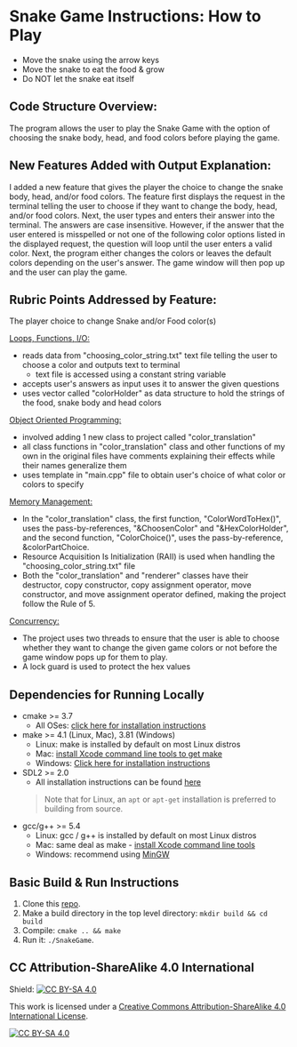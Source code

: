 # Snake Game Instructions: How to Play
* Move the snake using the arrow keys
* Move the snake to eat the food & grow
* Do NOT let the snake eat itself

## Code Structure Overview:
The program allows the user to play the Snake Game with the option of choosing the snake body, head, and food colors before playing the game.

## New Features Added with Output Explanation:
I added a new feature that gives the player the choice to change the snake body, head, and/or food colors.
The feature first displays the request in the terminal telling the user to choose if they want to change the body, head, and/or food colors. Next, the user types and enters their answer into the terminal. The answers are case insensitive. However, if the answer that the user entered is misspelled or not one of the following color options listed in the displayed request, the question will loop until the user enters a valid color. Next, the program either changes the colors or leaves the default colors depending on the user's answer. The game window will then pop up and the user can play the game.

## Rubric Points Addressed by Feature:
The player choice to change Snake and/or Food color(s)

<ins>Loops, Functions, I/O:</ins>
- reads data from "choosing_color_string.txt" text file telling the user to choose a color and outputs text to terminal
  - text file is accessed using a constant string variable 
- accepts user's answers as input uses it to answer the given questions
- uses vector called "colorHolder" as data structure to hold the strings of the food, snake body and head colors

<ins>Object Oriented Programming:</ins>
- involved adding 1 new class to project called "color_translation"
- all class functions in "color_translation" class and other functions of my own in the original files have comments explaining their effects while their names generalize them
- uses template in "main.cpp" file to obtain user's choice of what color or colors to specify

<ins>Memory Management:</ins>
- In the "color_translation" class, the first function, "ColorWordToHex()", uses the pass-by-references, "&ChoosenColor" and "&HexColorHolder", and the second function, "ColorChoice()", uses the pass-by-reference, &colorPartChoice.
- Resource Acquisition Is Initialization (RAII) is used when handling the "choosing_color_string.txt" file
- Both the "color_translation" and "renderer" classes have their destructor, copy constructor, copy assignment operator, move constructor, and move assignment operator defined, making the project follow the Rule of 5.

<ins>Concurrency:</ins>
- The project uses two threads to ensure that the user is able to choose whether they want to change the given game colors or not before the game window pops up for them to play.
- A lock guard is used to protect the hex values 

## Dependencies for Running Locally
* cmake >= 3.7
  * All OSes: [click here for installation instructions](https://cmake.org/install/)
* make >= 4.1 (Linux, Mac), 3.81 (Windows)
  * Linux: make is installed by default on most Linux distros
  * Mac: [install Xcode command line tools to get make](https://developer.apple.com/xcode/features/)
  * Windows: [Click here for installation instructions](http://gnuwin32.sourceforge.net/packages/make.htm)
* SDL2 >= 2.0
  * All installation instructions can be found [here](https://wiki.libsdl.org/Installation)
  >Note that for Linux, an `apt` or `apt-get` installation is preferred to building from source. 
* gcc/g++ >= 5.4
  * Linux: gcc / g++ is installed by default on most Linux distros
  * Mac: same deal as make - [install Xcode command line tools](https://developer.apple.com/xcode/features/)
  * Windows: recommend using [MinGW](http://www.mingw.org/)

## Basic Build & Run Instructions

1. Clone this [repo](https://github.com/udacity/CppND-Capstone-Snake-Game).
2. Make a build directory in the top level directory: `mkdir build && cd build`
3. Compile: `cmake .. && make`
4. Run it: `./SnakeGame`.


## CC Attribution-ShareAlike 4.0 International


Shield: [![CC BY-SA 4.0][cc-by-sa-shield]][cc-by-sa]

This work is licensed under a
[Creative Commons Attribution-ShareAlike 4.0 International License][cc-by-sa].

[![CC BY-SA 4.0][cc-by-sa-image]][cc-by-sa]

[cc-by-sa]: http://creativecommons.org/licenses/by-sa/4.0/
[cc-by-sa-image]: https://licensebuttons.net/l/by-sa/4.0/88x31.png
[cc-by-sa-shield]: https://img.shields.io/badge/License-CC%20BY--SA%204.0-lightgrey.svg

